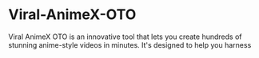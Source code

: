 # Viral-AnimeX-OTO
 Viral AnimeX OTO is an innovative tool that lets you create hundreds of stunning anime-style videos in minutes. It's designed to help you harness

